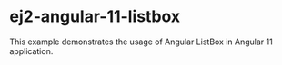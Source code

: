# ej2-angular-11-listbox
This example demonstrates the usage of Angular ListBox in Angular 11 application.

